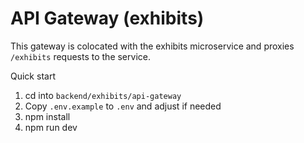 # API Gateway (exhibits)

This gateway is colocated with the exhibits microservice and proxies `/exhibits` requests to the service.

Quick start

1. cd into `backend/exhibits/api-gateway`
2. Copy `.env.example` to `.env` and adjust if needed
3. npm install
4. npm run dev
